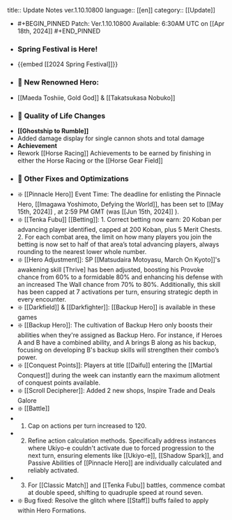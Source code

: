 title:: Update Notes ver.1.10.10800
language:: [[en]]
category:: [[Update]]

- #+BEGIN_PINNED
  Patch: Ver.1.10.10800
  Available: 6:30AM UTC on [[Apr 18th, 2024]] 
  #+END_PINNED
- ### Spring Festival is Here!
- {{embed [[2024 Spring Festival]]}}
- ### 🌟 New Renowned Hero:
- [[Maeda Toshiie, Gold God]] & [[Takatsukasa Nobuko]]
- ### 🌟 Quality of Life Changes
- **[[Ghostship to Rumble]]**
- Added damage display for single cannon shots and total damage
- **Achievement**
- Rework [[Horse Racing]] Achievements to be earned by finishing in either the Horse Racing or the [[Horse Gear Field]]
- ### 🌟 Other Fixes and Optimizations
- ❇️ [[Pinnacle Hero]] Event Time: The deadline for enlisting the Pinnacle Hero, [[Imagawa Yoshimoto, Defying the World]], has been set to [[May 15th, 2024]] , at 2:59 PM GMT (was [[Jun 15th, 2024]] ).
- ❇️ [[Tenka Fubu]] [[Betting]]: 1. Correct betting now earn: 20 Koban per advancing player identified, capped at 200 Koban, plus 5 Merit Chests. 2. For each combat area, the limit on how many players you join the betting is now set to half of that area’s total advancing players, always rounding to the nearest lower whole number.
- ❇️ [[Hero Adjustment]]: SP [[Matsudaira Motoyasu, March On Kyoto]]'s awakening skill [Thrive] has been adjusted, boosting his Provoke chance from 60% to a formidable 80% and enhancing his defense with an increased The Wall chance from 70% to 80%. Additionally, this skill has been capped at 7 activations per turn, ensuring strategic depth in every encounter.
- ❇️ [[Darkfield]] & [[Darkfighter]]: [[Backup Hero]] is available in these games
- ❇️ [[Backup Hero]]: The cultivation of Backup Hero only boosts their abilities when they're assigned as Backup Hero. For instance, if Heroes A and B have a combined ability, and A brings B along as his backup, focusing on developing B's backup skills will strengthen their combo’s power.
- ❇️ [[Conquest Points]]: Players at title [[Daifu]] entering the [[Martial Conquest]] during the week can instantly earn the maximum allotment of conquest points available.
- ❇️ [[Scroll Decipherer]]: Added 2 new shops, Inspire Trade and Deals Galore
- ❇️ [[Battle]]
- 1. Cap on actions per turn increased to 120.
- 2. Refine action calculation methods. Specifically address instances where Ukiyo-e couldn't activate due to forced progression to the next turn, ensuring elements like [[Ukiyo-e]], [[Shadow Spark]], and Passive Abilities of [[Pinnacle Hero]] are individually calculated and reliably activated.
- 3. For [[Classic Match]] and [[Tenka Fubu]] battles, commence combat at double speed, shifting to quadruple speed at round seven.
- ❇️ Bug fixed: Resolve the glitch where [[Staff]] buffs failed to apply within Hero Formations.